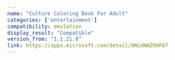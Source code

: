 ```yaml
---
name: "Culture Coloring Book For Adult"
categories: ['entertainment']
compatibility: emulation
display_result: "Compatible"
version_from: "1.1.21.0"
link: https://apps.microsoft.com/detail/9NLHNWZRHF67
---
```

